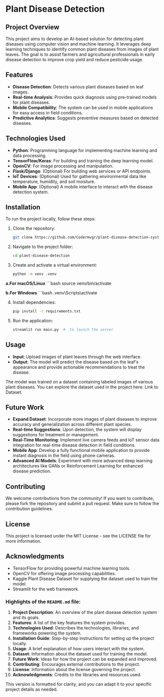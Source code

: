# Plant Disease Detection

## Project Overview
This project aims to develop an AI-based solution for detecting plant diseases using computer vision and machine learning. It leverages deep learning techniques to identify common plant diseases from images of plant leaves. The goal is to assist farmers and agricultural professionals in early disease detection to improve crop yield and reduce pesticide usage.

## Features
- **Disease Detection**: Detects various plant diseases based on leaf images.
- **Real-time Analysis**: Provides quick diagnosis using pre-trained models for plant diseases.
- **Mobile Compatibility**: The system can be used in mobile applications for easy access in field conditions.
- **Predictive Analytics**: Suggests preventive measures based on detected diseases.
  
## Technologies Used
- **Python**: Programming language for implementing machine learning and data processing.
- **TensorFlow/Keras**: For building and training the deep learning model.
- **OpenCV**: For image processing and manipulation.
- **Flask/Django**: (Optional) For building web services or API endpoints.
- **IoT Devices**: (Optional) Used for gathering environmental data like temperature, humidity, and soil moisture.
- **Mobile App**: (Optional) A mobile interface to interact with the disease detection system.

## Installation
To run the project locally, follow these steps:

1. Clone the repository:
   ```bash
   git clone https://github.com/Codermvgr/plant-disease-detection-system.git
2. Navigate to the project folder:
    ```bash
    cd plant-disease-detection
3. Create and activate a virtual environment:
    ```bash
    python -m venv .venv
**a.For macOS/Linux**
    ```bash
    source venv/bin/activate
    
**b.For Windows**
    ```bash
    .venv\Scripts\activate     

4. Install dependencies:
    ```bash
    pip install -r requirements.txt
5. Run the application:
    ```bash
    streamlit run main.py  #  to launch the server
    
## Usage
- **Input**: Upload images of plant leaves through the web interface.
- **Output**: The model will predict the disease based on the leaf's appearance and provide actionable recommendations to treat the disease.

The model was trained on a dataset containing labeled images of various plant diseases. You can explore the dataset used in the project here: Link to Dataset.

## Future Work
- **Expand Dataset**: Incorporate more images of plant diseases to improve accuracy and generalization across different plant species.
- **Real-time Suggestions**: Upon detection, the system will display suggestions for treatment or management.
- **Real-Time Monitoring**: Implement live camera feeds and IoT sensor data integration for real-time disease detection in field conditions.
- **Mobile App**: Develop a fully functional mobile application to provide instant diagnosis in the field using phone cameras.
- **Advanced AI Models**: Experiment with more advanced deep learning architectures like GANs or Reinforcement Learning for enhanced disease prediction.

## Contributing
We welcome contributions from the community! If you want to contribute, please fork the repository and submit a pull request. Make sure to follow the contribution guidelines.

## License
This project is licensed under the MIT License - see the LICENSE file for more information.

## Acknowledgments
- TensorFlow for providing powerful machine learning tools.
- OpenCV for offering image processing capabilities.
- Kaggle Plant Disease Dataset for supplying the dataset used to train the model.
- Streamlit for the web framework.




### Highlights of the `README.md` file:

1. **Project Description**: An overview of the plant disease detection system and its goals.
2. **Features**: A list of the key features the system provides.
3. **Technologies Used**: Describes the technologies, libraries, and frameworks powering the system.
4. **Installation Guide**: Step-by-step instructions for setting up the project locally.
5. **Usage**: A brief explanation of how users interact with the system.
6. **Dataset**: Information about the dataset used for training the model.
7. **Future Work**: Ideas for how the project can be expanded and improved.
8. **Contributing**: Encourages external contributions to the project.
9. **License**: Information about the license governing the project.
10. **Acknowledgments**: Credits to the libraries and resources used.

This version is formatted for clarity, and you can adapt it to your specific project details as needed.
